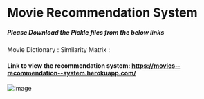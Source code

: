 # Movie Recommendation System

##### Please Download the Pickle files from the below links
Movie Dictionary :
Similarity Matrix : 

#### Link to view the recommendation system: https://movies--recommendation--system.herokuapp.com/
![image](https://user-images.githubusercontent.com/84447928/148212700-5b63875e-5569-4903-8b51-adbbfbc9ad02.png)
